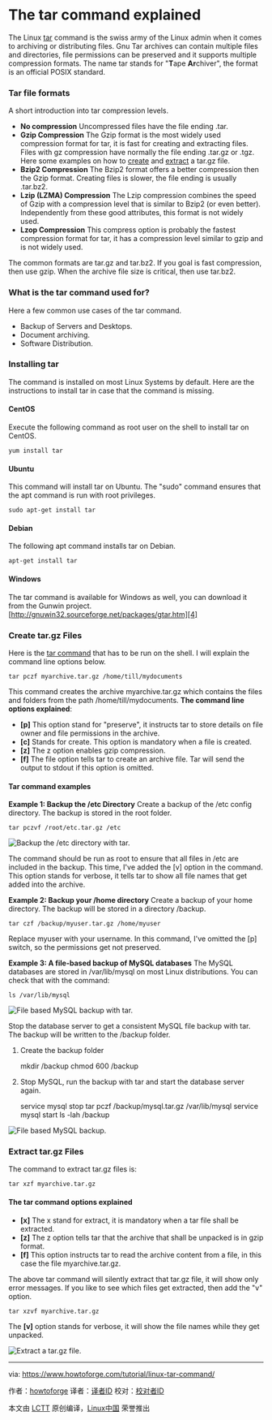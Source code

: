 The tar command explained
================================================================================
The Linux [tar][1] command is the swiss army of the Linux admin when it comes to archiving or distributing files. Gnu Tar archives can contain multiple files and directories, file permissions can be preserved and it supports multiple compression formats. The name tar stands for "**T**ape **Ar**chiver", the format is an official POSIX standard.

### Tar file formats ###

A short introduction into tar compression levels.

- **No compression** Uncompressed files have the file ending .tar.
- **Gzip Compression** The Gzip format is the most widely used compression format for tar, it is fast for creating and extracting files. Files with gz compression have normally the file ending .tar.gz or .tgz. Here some examples on how to [create][2] and [extract][3] a tar.gz file.
- **Bzip2 Compression** The Bzip2 format offers a better compression then the Gzip format. Creating files is slower, the file ending is usually .tar.bz2.
- **Lzip (LZMA) Compression** The Lzip compression combines the speed of Gzip with a compression level that is similar to Bzip2 (or even better). Independently from these good attributes, this format is not widely used.
- **Lzop Compression** This compress option is probably the fastest compression format for tar, it has a compression level similar to gzip and is not widely used.

The common formats are tar.gz and tar.bz2. If you goal is fast compression, then use gzip. When the archive file size is critical, then use tar.bz2.

### What is the tar command used for? ###

Here a few common use cases of the tar command.

- Backup of Servers and Desktops.
- Document archiving.
- Software Distribution.

### Installing tar ###

The command is installed on most Linux Systems by default. Here are the instructions to install tar in case that the command is missing.

#### CentOS ####

Execute the following command as root user on the shell to install tar on CentOS.

    yum install tar

#### Ubuntu ####

This command will install tar on Ubuntu. The "sudo" command ensures that the apt command is run with root privileges.

    sudo apt-get install tar

#### Debian ####

The following apt command installs tar on Debian.

    apt-get install tar

#### Windows ####

The tar command is available for Windows as well, you can download it from the Gunwin project. [http://gnuwin32.sourceforge.net/packages/gtar.htm][4]

### Create tar.gz Files ###

Here is the [tar command][5] that has to be run on the shell. I will explain the command line options below.

    tar pczf myarchive.tar.gz /home/till/mydocuments

This command creates the archive myarchive.tar.gz which contains the files and folders from the path /home/till/mydocuments. **The command line options explained**:

- **[p]** This option stand for "preserve", it instructs tar to store details on file owner and file permissions in the archive.
- **[c]** Stands for create. This option is mandatory when a file is created.
- **[z]** The z option enables gzip compression.
- **[f]** The file option tells tar to create an archive file. Tar will send the output to stdout if this option is omitted.

#### Tar command examples ####

**Example 1: Backup the /etc Directory** Create a backup of the /etc config directory. The backup is stored in the root folder.

    tar pczvf /root/etc.tar.gz /etc

![Backup the /etc directory with tar.](https://www.howtoforge.com/images/linux-tar-command/big/create-tar.png)

The command should be run as root to ensure that all files in /etc are included in the backup. This time, I've added the [v] option in the command. This option stands for verbose, it tells tar to show all file names that get added into the archive. 

**Example 2: Backup your /home directory** Create a backup of your home directory. The backup will be stored in a directory /backup.

    tar czf /backup/myuser.tar.gz /home/myuser

Replace myuser with your username. In this command, I've omitted the [p] switch, so the permissions get not preserved. 

**Example 3: A file-based backup of MySQL databases** The MySQL databases are stored in /var/lib/mysql on most Linux distributions. You can check that with the command:

    ls /var/lib/mysql

![File based MySQL backup with tar.](https://www.howtoforge.com/images/linux-tar-command/big/tar_backup_mysql.png)

Stop the database server to get a consistent MySQL file backup with tar. The backup will be written to the /backup folder. 

1) Create the backup folder

    mkdir /backup
    chmod 600 /backup

2) Stop MySQL, run the backup with tar and start the database server again.

    service mysql stop
    tar pczf /backup/mysql.tar.gz /var/lib/mysql
    service mysql start
    ls -lah /backup

![File based MySQL backup.](https://www.howtoforge.com/images/linux-tar-command/big/tar-backup-mysql2.png)

### Extract tar.gz Files ###

The command to extract tar.gz files is:

    tar xzf myarchive.tar.gz

#### The tar command options explained ####

- **[x]** The x stand for extract, it is mandatory when a tar file shall be extracted.
- **[z]** The z option tells tar that the archive that shall be unpacked is in gzip format.
- **[f]** This option instructs tar to read the archive content from a file, in this case the file myarchive.tar.gz.

The above tar command will silently extract that tar.gz file, it will show only error messages. If you like to see which files get extracted, then add the "v" option.

    tar xzvf myarchive.tar.gz

The **[v]** option stands for verbose, it will show the file names while they get unpacked.

![Extract a tar.gz file.](https://www.howtoforge.com/images/linux-tar-command/big/tar-xfz.png)

--------------------------------------------------------------------------------

via: https://www.howtoforge.com/tutorial/linux-tar-command/

作者：[howtoforge][a]
译者：[译者ID](https://github.com/译者ID)
校对：[校对者ID](https://github.com/校对者ID)

本文由 [LCTT](https://github.com/LCTT/TranslateProject) 原创编译，[Linux中国](https://linux.cn/) 荣誉推出

[a]:https://www.howtoforge.com/
[1]:https://en.wikipedia.org/wiki/Tar_(computing)
[2]:http://www.faqforge.com/linux/create-tar-gz/
[3]:http://www.faqforge.com/linux/extract-tar-gz/
[4]:http://gnuwin32.sourceforge.net/packages/gtar.htm
[5]:http://www.faqforge.com/linux/tar-command/